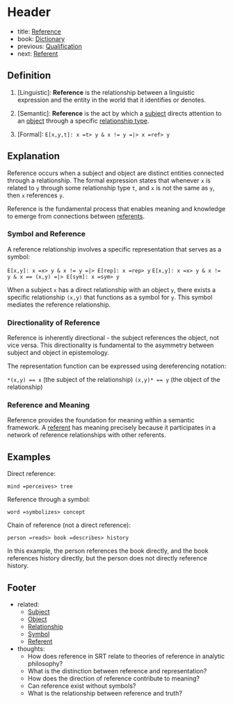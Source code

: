 # Header
- title: [Reference](reference.md)
- book: [Dictionary](.dictionary.md)
- previous: [Qualification](qualification.md)
- next: [Referent](referent.md)

## Definition

1. [Linguistic]: **Reference** is the relationship between a linguistic expression and the entity in the world that it identifies or denotes.

2. [Semantic]: **Reference** is the act by which a [subject](subject.md) directs attention to an [object](object.md) through a specific [relationship type](relationship.md).

3. [Formal]: `E[x,y,t]: x =t> y & x != y =|> x =ref> y`

## Explanation

Reference occurs when a subject and object are distinct entities connected through a relationship. The formal expression states that whenever `x` is related to `y` through some relationship type `t`, and `x` is not the same as `y`, then `x` references `y`.

Reference is the fundamental process that enables meaning and knowledge to emerge from connections between [referents](referent.md).

### Symbol and Reference

A reference relationship involves a specific representation that serves as a symbol:

`E[x,y]: x =x> y & x != y =|> E[rep]: x =rep> y`
`E[x,y]: x =x> y & x != y & x == (x,y) =|> E[sym]: x =sym> y`

When a subject `x` has a direct relationship with an object `y`, there exists a specific relationship `(x,y)` that functions as a symbol for `y`. This symbol mediates the reference relationship.

### Directionality of Reference

Reference is inherently directional - the subject references the object, not vice versa. This directionality is fundamental to the asymmetry between subject and object in epistemology.

The representation function can be expressed using dereferencing notation:

`*(x,y) == x` (the subject of the relationship)
`(x,y)* == y` (the object of the relationship)

### Reference and Meaning

Reference provides the foundation for meaning within a semantic framework. A [referent](referent.md) has meaning precisely because it participates in a network of reference relationships with other referents.

## Examples

Direct reference:
```
mind =perceives> tree
```

Reference through a symbol:
```
word =symbolizes> concept
```

Chain of reference (not a direct reference):
```
person =reads> book =describes> history
```

In this example, the person references the book directly, and the book references history directly, but the person does not directly reference history.

## Footer
- related: 
  - [Subject](subject.md)
  - [Object](object.md)
  - [Relationship](relationship.md)
  - [Symbol](symbolism.md)
  - [Referent](referent.md)
- thoughts:
  - How does reference in SRT relate to theories of reference in analytic philosophy?
  - What is the distinction between reference and representation?
  - How does the direction of reference contribute to meaning?
  - Can reference exist without symbols?
  - What is the relationship between reference and truth?
